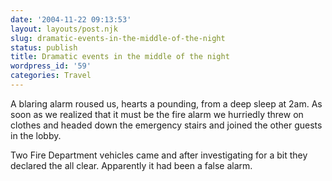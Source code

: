 ```yaml
---
date: '2004-11-22 09:13:53'
layout: layouts/post.njk
slug: dramatic-events-in-the-middle-of-the-night
status: publish
title: Dramatic events in the middle of the night
wordpress_id: '59'
categories: Travel
---
```


A blaring alarm roused us, hearts a pounding, from a deep sleep at 2am. As soon as we realized that it must be the fire alarm we hurriedly threw on clothes and headed down the emergency stairs and joined the other guests in the lobby.

Two Fire Department vehicles came and after investigating for a bit they declared the all clear.  Apparently it had been a false alarm.

